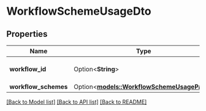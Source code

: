 # WorkflowSchemeUsageDto

## Properties

Name | Type | Description | Notes
------------ | ------------- | ------------- | -------------
**workflow_id** | Option<**String**> | The workflow ID. | [optional]
**workflow_schemes** | Option<[**models::WorkflowSchemeUsagePage**](WorkflowSchemeUsagePage.md)> |  | [optional]

[[Back to Model list]](../README.md#documentation-for-models) [[Back to API list]](../README.md#documentation-for-api-endpoints) [[Back to README]](../README.md)



